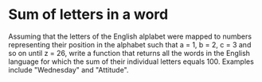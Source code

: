 # Sum of letters in a word

Assuming that the letters of the English alplabet were mapped to numbers representing their position in the alphabet such that a = 1, b = 2, c = 3 and so on until z = 26, 
write a function that returns all the words in the English language for which the sum of their individual letters equals 100. Examples include "Wednesday" and "Attitude".
